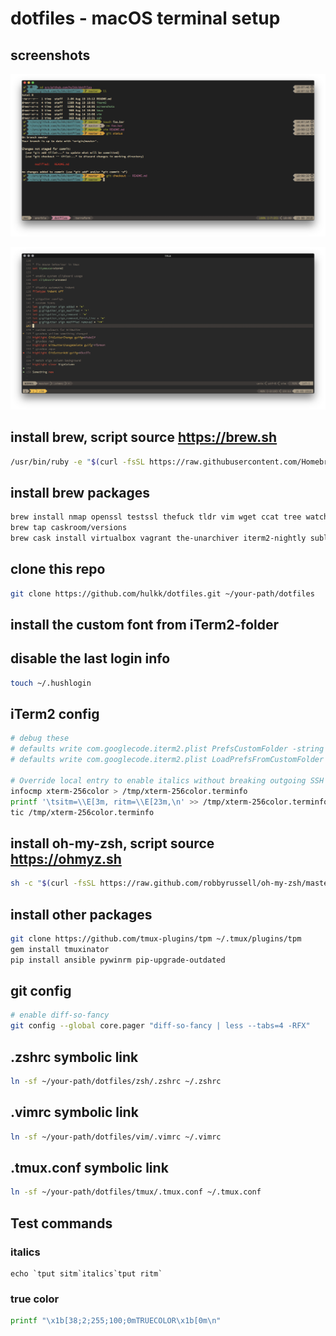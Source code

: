 # dotfiles - macOS terminal setup

## screenshots

![terminal screenshot](/screenshots/terminal.png?raw=true)

![vim screenshot](/screenshots/vim.png?raw=true)

## install brew, script source https://brew.sh
```bash
/usr/bin/ruby -e "$(curl -fsSL https://raw.githubusercontent.com/Homebrew/install/master/install)"
```

## install brew packages
```bash
brew install nmap openssl testssl thefuck tldr vim wget ccat tree watch tig httpie reattach-to-user-namespace antigen terraform mas zsh tmux ag jq python diff-so-fancy fd ripgrep
brew tap caskroom/versions
brew cask install virtualbox vagrant the-unarchiver iterm2-nightly sublime-text
```

## clone this repo
```bash
git clone https://github.com/hulkk/dotfiles.git ~/your-path/dotfiles
```

## install the custom font from iTerm2-folder

## disable the last login info
```bash
touch ~/.hushlogin
```

## iTerm2 config 
```bash
# debug these
# defaults write com.googlecode.iterm2.plist PrefsCustomFolder -string "~/your-path/dotfiles/iterm2/com.googlecode.iterm2.plist"
# defaults write com.googlecode.iterm2.plist LoadPrefsFromCustomFolder -bool true

# Override local entry to enable italics without breaking outgoing SSH connections
infocmp xterm-256color > /tmp/xterm-256color.terminfo
printf '\tsitm=\\E[3m, ritm=\\E[23m,\n' >> /tmp/xterm-256color.terminfo
tic /tmp/xterm-256color.terminfo
```

## install oh-my-zsh, script source https://ohmyz.sh
```bash
sh -c "$(curl -fsSL https://raw.github.com/robbyrussell/oh-my-zsh/master/tools/install.sh)"
```

## install other packages
```bash
git clone https://github.com/tmux-plugins/tpm ~/.tmux/plugins/tpm
gem install tmuxinator
pip install ansible pywinrm pip-upgrade-outdated
```

## git config
```bash
# enable diff-so-fancy
git config --global core.pager "diff-so-fancy | less --tabs=4 -RFX"
```

## .zshrc symbolic link
```bash
ln -sf ~/your-path/dotfiles/zsh/.zshrc ~/.zshrc
```

## .vimrc symbolic link
```bash
ln -sf ~/your-path/dotfiles/vim/.vimrc ~/.vimrc
```

## .tmux.conf symbolic link
```bash
ln -sf ~/your-path/dotfiles/tmux/.tmux.conf ~/.tmux.conf
```

## Test commands
### italics
```
echo `tput sitm`italics`tput ritm`
```
### true color
```bash
printf "\x1b[38;2;255;100;0mTRUECOLOR\x1b[0m\n"
```
